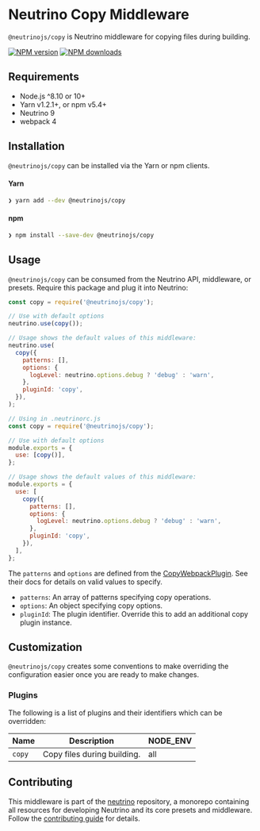 # Neutrino Copy Middleware

`@neutrinojs/copy` is Neutrino middleware for copying files during building.

[![NPM version][npm-image]][npm-url] [![NPM downloads][npm-downloads]][npm-url]

## Requirements

- Node.js ^8.10 or 10+
- Yarn v1.2.1+, or npm v5.4+
- Neutrino 9
- webpack 4

## Installation

`@neutrinojs/copy` can be installed via the Yarn or npm clients.

#### Yarn

```bash
❯ yarn add --dev @neutrinojs/copy
```

#### npm

```bash
❯ npm install --save-dev @neutrinojs/copy
```

## Usage

`@neutrinojs/copy` can be consumed from the Neutrino API, middleware, or
presets. Require this package and plug it into Neutrino:

```js
const copy = require('@neutrinojs/copy');

// Use with default options
neutrino.use(copy());

// Usage shows the default values of this middleware:
neutrino.use(
  copy({
    patterns: [],
    options: {
      logLevel: neutrino.options.debug ? 'debug' : 'warn',
    },
    pluginId: 'copy',
  }),
);
```

```js
// Using in .neutrinorc.js
const copy = require('@neutrinojs/copy');

// Use with default options
module.exports = {
  use: [copy()],
};

// Usage shows the default values of this middleware:
module.exports = {
  use: [
    copy({
      patterns: [],
      options: {
        logLevel: neutrino.options.debug ? 'debug' : 'warn',
      },
      pluginId: 'copy',
    }),
  ],
};
```

The `patterns` and `options` are defined from the
[CopyWebpackPlugin](https://github.com/kevlened/copy-webpack-plugin). See their
docs for details on valid values to specify.

- `patterns`: An array of patterns specifying copy operations.
- `options`: An object specifying copy options.
- `pluginId`: The plugin identifier. Override this to add an additional copy
  plugin instance.

## Customization

`@neutrinojs/copy` creates some conventions to make overriding the configuration
easier once you are ready to make changes.

### Plugins

The following is a list of plugins and their identifiers which can be
overridden:

| Name   | Description                 | NODE_ENV |
| ------ | --------------------------- | -------- |
| `copy` | Copy files during building. | all      |

## Contributing

This middleware is part of the
[neutrino](https://github.com/neutrinojs/neutrino) repository, a monorepo
containing all resources for developing Neutrino and its core presets and
middleware. Follow the
[contributing guide](https://neutrinojs.org/contributing/) for details.

[npm-image]: https://img.shields.io/npm/v/@neutrinojs/copy.svg
[npm-downloads]: https://img.shields.io/npm/dt/@neutrinojs/copy.svg
[npm-url]: https://www.npmjs.com/package/@neutrinojs/copy
